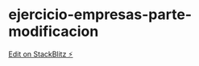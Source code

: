 # ejercicio-empresas-parte-modificacion

[Edit on StackBlitz ⚡️](https://stackblitz.com/edit/ejercicio-empresas-parte-modificacion)